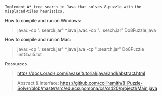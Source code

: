 ```
Implement A* tree search in Java that solves 8-puzzle with the misplaced-tiles heuristics.
```

How to compile and run on Windows:
> javac -cp ".;search.jar" *.java
> javac -cp ".; seach.jar" Do8Puzzle.java

How to compile and run on Mac:
> javac -cp ".:search.jar" *.java
> java -cp ".:search.jar" Do8Puzzle InitGoal5.txt

Resources:
> https://docs.oracle.com/javase/tutorial/java/IandI/abstract.html

> Abstract & Interface:
https://github.com/collinsmith/8-Puzzle-Solver/blob/master/src/edu/csupomona/cs/cs420/project1/Main.java